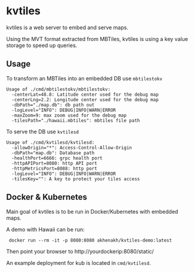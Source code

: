 # kvtiles

kvtiles is a web server to embed and serve maps.

Using the MVT format extracted from MBTiles, kvtiles is using a key value storage to speed up queries.

## Usage

To transform an MBTiles into an embedded DB use `mbtilestokv`
```
Usage of ./cmd/mbtilestokv/mbtilestokv:
  -centerLat=48.8: Latitude center used for the debug map
  -centerLng=2.2: Longitude center used for the debug map
  -dbPath="./map.db": db path out
  -logLevel="INFO": DEBUG|INFO|WARN|ERROR
  -maxZoom=9: max zoom used for the debug map
  -tilesPath="./hawaii.mbtiles": mbtiles file path
```

To serve the DB use `kvtilesd`
```
Usage of ./cmd/kvtilesd/kvtilesd:
  -allowOrigin="*": Access-Control-Allow-Origin
  -dbPath="map.db": Database path
  -healthPort=6666: grpc health port
  -httpAPIPort=8080: http API port
  -httpMetricsPort=8088: http port
  -logLevel="INFO": DEBUG|INFO|WARN|ERROR
  -tilesKey="": A key to protect your tiles access
```

## Docker & Kubernetes

Main goal of kvtiles is to be run in Docker/Kubernetes with embedded maps.

A demo with Hawaii can be run:

```
 docker run --rm -it -p 8080:8080 akhenakh/kvtiles-demo:latest
```

Then point your browser to http://yourdockerip:8080/static/

An example deployment for kub is located in `cmd/kvtilesd`.
